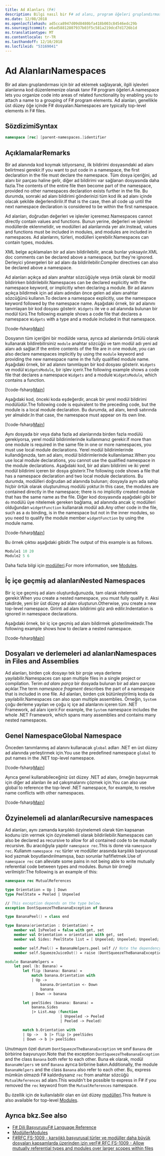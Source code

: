 ```yaml
---
title: Ad Alanları (F#)
description: Bilgi nasıl bir F# ad alanı, program öğeleri gruplandırması için bir ad eklemek sağlayarak ilgili işlevleri alanlarına kodunu düzenlemenize olanak sağlar.
ms.date: 12/08/2018
ms.openlocfilehash: ad5cca8947d09d8480bfa418b003c84546edc29b
ms.sourcegitcommit: e6ad58812807937b03f5c581a219dcd7d1726b1d
ms.translationtype: MT
ms.contentlocale: tr-TR
ms.lasthandoff: 12/10/2018
ms.locfileid: "53169041"
---
```

# <a name="namespaces"></a><span data-ttu-id="d91d2-103">Ad Alanları</span><span class="sxs-lookup"><span data-stu-id="d91d2-103">Namespaces</span></span>

<span data-ttu-id="d91d2-104">Bir ad alanı gruplandırması için bir ad eklemek sağlayarak, ilgili işlevleri alanlarına kod düzenlemenize olanak tanır F# program öğeleri.</span><span class="sxs-lookup"><span data-stu-id="d91d2-104">A namespace lets you organize code into areas of related functionality by enabling you to attach a name to a grouping of F# program elements.</span></span> <span data-ttu-id="d91d2-105">Ad alanları, genellikle üst düzey öğe içinde F# dosyaları.</span><span class="sxs-lookup"><span data-stu-id="d91d2-105">Namespaces are typically top-level elements in F# files.</span></span>

## <a name="syntax"></a><span data-ttu-id="d91d2-106">Sözdizimi</span><span class="sxs-lookup"><span data-stu-id="d91d2-106">Syntax</span></span>

```fsharp
namespace [rec] [parent-namespaces.]identifier
```

## <a name="remarks"></a><span data-ttu-id="d91d2-107">Açıklamalar</span><span class="sxs-lookup"><span data-stu-id="d91d2-107">Remarks</span></span>

<span data-ttu-id="d91d2-108">Bir ad alanında kod koymak istiyorsanız, ilk bildirimi dosyasındaki ad alanı belirtmesi gerekir.</span><span class="sxs-lookup"><span data-stu-id="d91d2-108">If you want to put code in a namespace, the first declaration in the file must declare the namespace.</span></span> <span data-ttu-id="d91d2-109">Tüm dosya içeriğini, ad alanı bir parçası haline gelir, diğer ad bildirimi var sağlanan dosyasında daha fazla.</span><span class="sxs-lookup"><span data-stu-id="d91d2-109">The contents of the entire file then become part of the namespace, provided no other namespaces declaration exists further in the file.</span></span> <span data-ttu-id="d91d2-110">Bu durumda, sonraki ad alanı bildirimi gönderinizi tüm kod ilk ad alanı içinde olacak şekilde değerlendirilir.</span><span class="sxs-lookup"><span data-stu-id="d91d2-110">If that is the case, then all code up until the next namespace declaration is considered to be within the first namespace.</span></span>

<span data-ttu-id="d91d2-111">Ad alanları, doğrudan değerleri ve işlevler içeremez.</span><span class="sxs-lookup"><span data-stu-id="d91d2-111">Namespaces cannot directly contain values and functions.</span></span> <span data-ttu-id="d91d2-112">Bunun yerine, değerleri ve işlevleri modüllerde eklenmelidir, ve modülleri ad alanlarında yer alır.</span><span class="sxs-lookup"><span data-stu-id="d91d2-112">Instead, values and functions must be included in modules, and modules are included in namespaces.</span></span> <span data-ttu-id="d91d2-113">Ad alanlarını, türleri, modülleri içerebilir.</span><span class="sxs-lookup"><span data-stu-id="d91d2-113">Namespaces can contain types, modules.</span></span>

<span data-ttu-id="d91d2-114">XML belge açıklamaları bir ad alanı bildirilebilir, ancak bunlar yoksayılır.</span><span class="sxs-lookup"><span data-stu-id="d91d2-114">XML doc comments can be declared above a namespace, but they're ignored.</span></span> <span data-ttu-id="d91d2-115">Derleyici yönergeleri bir ad alanı da bildirilebilir.</span><span class="sxs-lookup"><span data-stu-id="d91d2-115">Compiler directives can also be declared above a namespace.</span></span>

<span data-ttu-id="d91d2-116">Ad alanları açıkça ad alanı anahtar sözcüğüyle veya örtük olarak bir modül bildirirken bildirilebilir.</span><span class="sxs-lookup"><span data-stu-id="d91d2-116">Namespaces can be declared explicitly with the namespace keyword, or implicitly when declaring a module.</span></span> <span data-ttu-id="d91d2-117">Bir ad alanını açıkça bildirmek için ad alanı adından önce gelen ad alanı anahtar sözcüğünü kullanın.</span><span class="sxs-lookup"><span data-stu-id="d91d2-117">To declare a namespace explicitly, use the namespace keyword followed by the namespace name.</span></span> <span data-ttu-id="d91d2-118">Aşağıdaki örnek, bir ad alanını tanımlayan bir kod dosyası gösterir. `Widgets` ile ve o ad alanında bulunan bir modül türü.</span><span class="sxs-lookup"><span data-stu-id="d91d2-118">The following example shows a code file that declares a namespace `Widgets` with a type and a module included in that namespace.</span></span>

[!code-fsharp[Main](../../../samples/snippets/fsharp/lang-ref-2/snippet6406.fs)]

<span data-ttu-id="d91d2-119">Dosyanın tüm içeriğini bir modülde varsa, ayrıca ad alanlarında örtülü olarak kullanarak bildirebilirsiniz `module` anahtar sözcüğü ve tam modül adı yeni ad alanı adı sağlar.</span><span class="sxs-lookup"><span data-stu-id="d91d2-119">If the entire contents of the file are in one module, you can also declare namespaces implicitly by using the `module` keyword and providing the new namespace name in the fully qualified module name.</span></span> <span data-ttu-id="d91d2-120">Aşağıdaki örnek, bir ad alanını tanımlayan bir kod dosyası gösterir. `Widgets` ve modül `WidgetsModule`, bir işlev içerir.</span><span class="sxs-lookup"><span data-stu-id="d91d2-120">The following example shows a code file that declares a namespace `Widgets` and a module `WidgetsModule`, which contains a function.</span></span>

[!code-fsharp[Main](../../../samples/snippets/fsharp/lang-ref-2/snippet6401.fs)]

<span data-ttu-id="d91d2-121">Aşağıdaki kod, önceki koda eşdeğerdir, ancak bir yerel modül bildirimi modülüdür.</span><span class="sxs-lookup"><span data-stu-id="d91d2-121">The following code is equivalent to the preceding code, but the module is a local module declaration.</span></span> <span data-ttu-id="d91d2-122">Bu durumda, ad alanı, kendi satırında yer almalıdır.</span><span class="sxs-lookup"><span data-stu-id="d91d2-122">In that case, the namespace must appear on its own line.</span></span>

[!code-fsharp[Main](../../../samples/snippets/fsharp/namespaces/snippet6402.fs)]

<span data-ttu-id="d91d2-123">Aynı dosyada bir veya daha fazla ad alanlarında birden fazla modülü gerekiyorsa, yerel modül bildirimlerinde kullanmanız gerekir.</span><span class="sxs-lookup"><span data-stu-id="d91d2-123">If more than one module is required in the same file in one or more namespaces, you must use local module declarations.</span></span> <span data-ttu-id="d91d2-124">Yerel modül bildirimlerinde kullandığınızda, tam ad alanı, modül bildirimlerinde kullanılamaz.</span><span class="sxs-lookup"><span data-stu-id="d91d2-124">When you use local module declarations, you cannot use the qualified namespace in the module declarations.</span></span> <span data-ttu-id="d91d2-125">Aşağıdaki kod, bir ad alanı bildirimi ve iki yerel modül bildirimi içeren bir dosya gösterir.</span><span class="sxs-lookup"><span data-stu-id="d91d2-125">The following code shows a file that has a namespace declaration and two local module declarations.</span></span> <span data-ttu-id="d91d2-126">Bu durumda, modülleri doğrudan ad alanında bulunan; dosyayla aynı ada sahip hiçbir örtük olarak oluşturulmuş modülü yoktur.</span><span class="sxs-lookup"><span data-stu-id="d91d2-126">In this case, the modules are contained directly in the namespace; there is no implicitly created module that has the same name as the file.</span></span> <span data-ttu-id="d91d2-127">Diğer kod dosyasında aşağıdaki gibi bir `do` modülü üye nitelemek gereken bağlama, ad alanında ancak iç modülleri olduğundan `widgetFunction` kullanarak modül adı.</span><span class="sxs-lookup"><span data-stu-id="d91d2-127">Any other code in the file, such as a `do` binding, is in the namespace but not in the inner modules, so you need to qualify the module member `widgetFunction` by using the module name.</span></span>

[!code-fsharp[Main](../../../samples/snippets/fsharp/lang-ref-2/snippet6403.fs)]

<span data-ttu-id="d91d2-128">Bu örnek çıktısı aşağıdaki gibidir.</span><span class="sxs-lookup"><span data-stu-id="d91d2-128">The output of this example is as follows.</span></span>

```fsharp
Module1 10 20
Module2 5 6
```

<span data-ttu-id="d91d2-129">Daha fazla bilgi için [modülleri](modules.md).</span><span class="sxs-lookup"><span data-stu-id="d91d2-129">For more information, see [Modules](modules.md).</span></span>

## <a name="nested-namespaces"></a><span data-ttu-id="d91d2-130">İç içe geçmiş ad alanları</span><span class="sxs-lookup"><span data-stu-id="d91d2-130">Nested Namespaces</span></span>

<span data-ttu-id="d91d2-131">Bir iç içe geçmiş ad alanı oluşturduğunuzda, tam olarak nitelemek gerekir.</span><span class="sxs-lookup"><span data-stu-id="d91d2-131">When you create a nested namespace, you must fully qualify it.</span></span> <span data-ttu-id="d91d2-132">Aksi takdirde, yeni bir üst düzey ad alanı oluşturun.</span><span class="sxs-lookup"><span data-stu-id="d91d2-132">Otherwise, you create a new top-level namespace.</span></span> <span data-ttu-id="d91d2-133">Girinti ad alanı bildirimi göz ardı edilir.</span><span class="sxs-lookup"><span data-stu-id="d91d2-133">Indentation is ignored in namespace declarations.</span></span>

<span data-ttu-id="d91d2-134">Aşağıdaki örnek, bir iç içe geçmiş ad alanı bildirmek gösterilmektedir.</span><span class="sxs-lookup"><span data-stu-id="d91d2-134">The following example shows how to declare a nested namespace.</span></span>

[!code-fsharp[Main](../../../samples/snippets/fsharp/lang-ref-2/snippet6404.fs)]

## <a name="namespaces-in-files-and-assemblies"></a><span data-ttu-id="d91d2-135">Dosyaları ve derlemeleri ad alanları</span><span class="sxs-lookup"><span data-stu-id="d91d2-135">Namespaces in Files and Assemblies</span></span>

<span data-ttu-id="d91d2-136">Ad alanları, birden çok dosyayı tek bir proje veya derleme yayılabilir.</span><span class="sxs-lookup"><span data-stu-id="d91d2-136">Namespaces can span multiple files in a single project or compilation.</span></span> <span data-ttu-id="d91d2-137">Terim *ad alanı parça* bir dosyada bulunan bir ad alanı parçası açıklar.</span><span class="sxs-lookup"><span data-stu-id="d91d2-137">The term *namespace fragment* describes the part of a namespace that is included in one file.</span></span> <span data-ttu-id="d91d2-138">Ad alanları, birden çok bütünleştirilmiş koda da yayılabilir.</span><span class="sxs-lookup"><span data-stu-id="d91d2-138">Namespaces can also span multiple assemblies.</span></span> <span data-ttu-id="d91d2-139">Örneğin, `System` çoğu derleme yayılan ve çoğu iç içe ad alanlarını içeren tüm .NET Framework, ad alanı içerir.</span><span class="sxs-lookup"><span data-stu-id="d91d2-139">For example, the `System` namespace includes the whole .NET Framework, which spans many assemblies and contains many nested namespaces.</span></span>

## <a name="global-namespace"></a><span data-ttu-id="d91d2-140">Genel Namespace</span><span class="sxs-lookup"><span data-stu-id="d91d2-140">Global Namespace</span></span>

<span data-ttu-id="d91d2-141">Önceden tanımlanmış ad alanını kullanacak `global` adları .NET en üst düzey ad alanında yerleştirmek için.</span><span class="sxs-lookup"><span data-stu-id="d91d2-141">You use the predefined namespace `global` to put names in the .NET top-level namespace.</span></span>

[!code-fsharp[Main](../../../samples/snippets/fsharp/lang-ref-2/snippet6407.fs)]

<span data-ttu-id="d91d2-142">Ayrıca genel kullanabileceğiniz üst düzey .NET ad alanı, örneğin başvurmak için diğer ad alanları ile ad çakışmalarını çözmek için.</span><span class="sxs-lookup"><span data-stu-id="d91d2-142">You can also use global to reference the top-level .NET namespace, for example, to resolve name conflicts with other namespaces.</span></span>

[!code-fsharp[Main](../../../samples/snippets/fsharp/lang-ref-2/snippet6408.fs)]

## <a name="recursive-namespaces"></a><span data-ttu-id="d91d2-143">Özyinelemeli ad alanları</span><span class="sxs-lookup"><span data-stu-id="d91d2-143">Recursive namespaces</span></span>

<span data-ttu-id="d91d2-144">Ad alanları, aynı zamanda karşılıklı özyinelemeli olarak tüm kapsanan kodunu izin vermek için özyinelemeli olarak bildirilebilir.</span><span class="sxs-lookup"><span data-stu-id="d91d2-144">Namespaces can also be declared as recursive to allow for all contained code to be mutually recursive.</span></span>  <span data-ttu-id="d91d2-145">Bu aracılığıyla yapılır `namespace rec`.</span><span class="sxs-lookup"><span data-stu-id="d91d2-145">This is done via `namespace rec`.</span></span> <span data-ttu-id="d91d2-146">Kullanım `namespace rec` türler ve modüller arasında karşılıklı başvurusal kod yazmak boyutlandırılmamışsa, bazı sorunlar hafifletmek.</span><span class="sxs-lookup"><span data-stu-id="d91d2-146">Use of `namespace rec` can alleviate some pains in not being able to write mutually referential code between types and modules.</span></span> <span data-ttu-id="d91d2-147">Bunun bir örneği verilmiştir:</span><span class="sxs-lookup"><span data-stu-id="d91d2-147">The following is an example of this:</span></span>

```fsharp
namespace rec MutualReferences

type Orientation = Up | Down
type PeelState = Peeled | Unpeeled

// This exception depends on the type below.
exception DontSqueezeTheBananaException of Banana

type BananaPeel() = class end

type Banana(orientation : Orientation) =
    member val IsPeeled = false with get, set
    member val Orientation = orientation with get, set
    member val Sides: PeelState list = [ Unpeeled; Unpeeled; Unpeeled; Unpeeled] with get, set

    member self.Peel() = BananaHelpers.peel self // Note the dependency on the BananaHelpers module.
    member self.SqueezeJuiceOut() = raise (DontSqueezeTheBananaException self) // This member depends on the exception above.

module BananaHelpers =
    let peel (b: Banana) =
        let flip (banana: Banana) =
            match banana.Orientation with
            | Up -> 
                banana.Orientation <- Down
                banana
            | Down -> banana

        let peelSides (banana: Banana) =
            banana.Sides
            |> List.map (function
                         | Unpeeled -> Peeled
                         | Peeled -> Peeled)

        match b.Orientation with
        | Up ->   b |> flip |> peelSides
        | Down -> b |> peelSides
```

<span data-ttu-id="d91d2-148">Unutmayın özel durum `DontSqueezeTheBananaException` ve sınıf `Banana` de birbirine başvuruyor.</span><span class="sxs-lookup"><span data-stu-id="d91d2-148">Note that the exception `DontSqueezeTheBananaException` and the class `Banana` both refer to each other.</span></span>  <span data-ttu-id="d91d2-149">Buna ek olarak, modül `BananaHelpers` ve sınıf `Banana` ayrıca birbirine bakın.</span><span class="sxs-lookup"><span data-stu-id="d91d2-149">Additionally, the module `BananaHelpers` and the class `Banana` also refer to each other.</span></span> <span data-ttu-id="d91d2-150">Bu, express mümkün olmazdı F# kaldırdıysanız `rec` from anahtar sözcüğü `MutualReferences` ad alanı.</span><span class="sxs-lookup"><span data-stu-id="d91d2-150">This wouldn't be possible to express in F# if you removed the `rec` keyword from the `MutualReferences` namespace.</span></span>

<span data-ttu-id="d91d2-151">Bu özellik için de kullanılabilir olan en üst düzey [modülleri](modules.md).</span><span class="sxs-lookup"><span data-stu-id="d91d2-151">This feature is also available for top-level [Modules](modules.md).</span></span>

## <a name="see-also"></a><span data-ttu-id="d91d2-152">Ayrıca bkz.</span><span class="sxs-lookup"><span data-stu-id="d91d2-152">See also</span></span>

- [<span data-ttu-id="d91d2-153">F# Dili Başvurusu</span><span class="sxs-lookup"><span data-stu-id="d91d2-153">F# Language Reference</span></span>](index.md)
- [<span data-ttu-id="d91d2-154">Modüller</span><span class="sxs-lookup"><span data-stu-id="d91d2-154">Modules</span></span>](modules.md)
- [<span data-ttu-id="d91d2-155">F#RFC FS-1009 - karşılıklı başvurusal türler ve modüller daha büyük dosyaları kapsamlarda üzerinden izin ver</span><span class="sxs-lookup"><span data-stu-id="d91d2-155">F# RFC FS-1009 - Allow mutually referential types and modules over larger scopes within files</span></span>](https://github.com/fsharp/fslang-design/blob/master/FSharp-4.1/FS-1009-mutually-referential-types-and-modules-single-scope.md)
